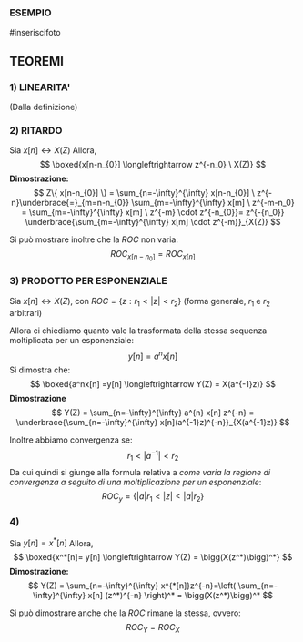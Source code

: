 ### ESEMPIO
#inseriscifoto

## TEOREMI

### 1) LINEARITA'
(Dalla definizione)
### 2) RITARDO
Sia $x[n] \longleftrightarrow X(Z)$ 
Allora,
$$
\boxed{x[n-n_{0}] \longleftrightarrow z^{-n_0} \ X(Z)}
$$
**Dimostrazione:**
$$
Z\{ x[n-n_{0}] \} = \sum_{n=-\infty}^{\infty} x[n-n_{0}] \ z^{-n}\underbrace{=}_{m=n-n_{0}} \sum_{m=-\infty}^{\infty} x[m] \ z^{-m-n_0} = \sum_{m=-\infty}^{\infty} x[m] \ z^{-m} \cdot z^{-n_{0}}= z^{-{n_0}} \underbrace{\sum_{m=-\infty}^{\infty} x[m] \cdot z^{-m}}_{X(Z)} 
$$

Si può mostrare inoltre che la $ROC$ non varia:
$$
ROC_{x[n-n_0]} = ROC_{x[n]}
$$

### 3) PRODOTTO PER ESPONENZIALE
Sia $x[n] \longleftrightarrow X(Z)$, con $ROC = \{ z: r_1<|z|<r_{2} \}$ (forma generale, $r_1$ e $r_2$ arbitrari)

Allora ci chiediamo quanto vale la trasformata della stessa sequenza moltiplicata per un esponenziale:
$$
y[n] = a^{n}x[n]
$$
Si dimostra che:
$$
\boxed{a^nx[n] =y[n] \longleftrightarrow Y(Z) = X(a^{-1}z)}
$$
**Dimostrazione**
$$
Y(Z) = \sum_{n=-\infty}^{\infty} a^{n} x[n] z^{-n} = \underbrace{\sum_{n=-\infty}^{\infty} x[n](a^{-1}z)^{-n}}_{X(a^{-1}z)}
$$

Inoltre abbiamo convergenza se:
$$
r_{1}<|a^{-1}|<r_{2}
$$
Da cui quindi si giunge alla formula relativa a *come varia la regione di convergenza a seguito di una moltiplicazione per un esponenziale*:
$$
ROC_y = \{ |a|r_1<|z|<|a|r_2 \}
$$

### 4)
Sia $y[n] = x^*[n]$
Allora,
$$
\boxed{x^*[n]= y[n] \longleftrightarrow Y(Z) = \bigg(X(z^*)\bigg)^*}
$$
**Dimostrazione:**
$$
Y(Z) = \sum_{n=-\infty}^{\infty} x^{*[n]}z^{-n}=\left( \sum_{n=-\infty}^{\infty} x[n] (z^*)^{-n} \right)^* = \bigg(X(z^*)\bigg)^*
$$

Si può dimostrare anche che la $ROC$ rimane la stessa, ovvero:
$$
ROC_Y = ROC_X
$$